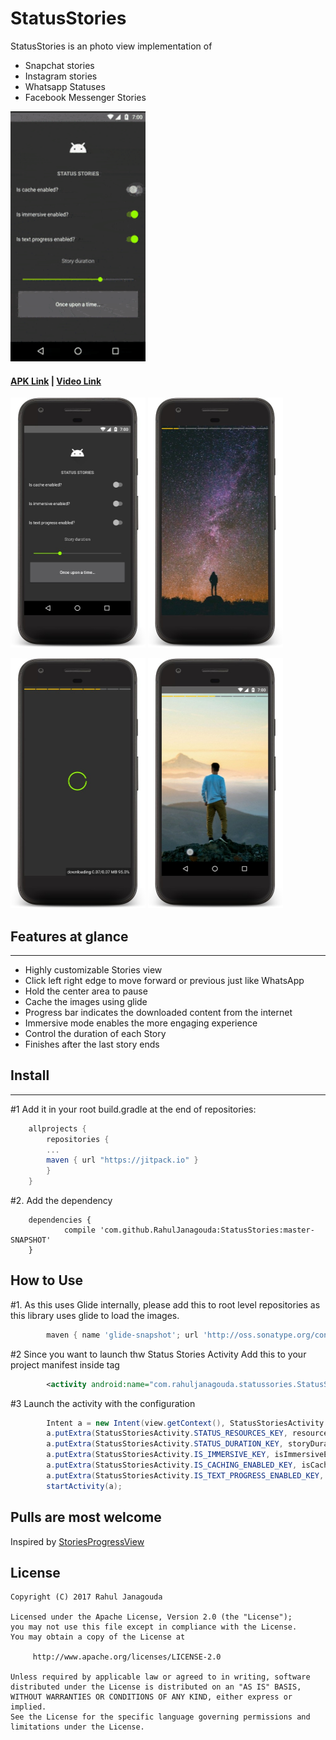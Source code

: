 # StatusStories
StatusStories is an photo view implementation of
- Snapchat stories
- Instagram stories
- Whatsapp Statuses
- Facebook Messenger Stories

<img src="images/demo.gif" width=216 height=400 />


#### [APK Link](https://goo.gl/jZzyg8) | [Video Link](https://goo.gl/7Jx6Hx)

<img src="images/i0001.jpg" width=216 height=400 /> <img src="images/i0002.jpg" width=216 height=400 />

<img src="images/i0006.jpg" width=216 height=400 /> <img src="images/i0004.jpg" width=216 height=400 />


## Features at glance
------------------
- Highly customizable Stories view
- Click left right edge to move forward or previous just like WhatsApp
- Hold the center area to pause
- Cache the images using glide
- Progress bar indicates the downloaded content from the internet
- Immersive mode enables the more engaging experience
- Control the duration of each Story
- Finishes after the last story ends


## Install
-------
#1 Add it in your root build.gradle at the end of repositories:

```groovy
	allprojects {
		repositories {
		...
		maven { url "https://jitpack.io" }
		}
	}
```

#2. Add the dependency
```
	dependencies {
	        compile 'com.github.RahulJanagouda:StatusStories:master-SNAPSHOT'
	}

```

How to Use
----------

#1. As this uses Glide internally, please add this to root level repositories as this library uses glide to load the images.
```groovy
        maven { name 'glide-snapshot'; url 'http://oss.sonatype.org/content/repositories/snapshots' }
```

#2 Since you want to launch thw Status Stories Activity Add this to your project manifest inside <application> tag

```xml
        <activity android:name="com.rahuljanagouda.statussories.StatusStoriesActivity"/>
```
#3 Launch the activity with the configuration
```java
        Intent a = new Intent(view.getContext(), StatusStoriesActivity.class);
        a.putExtra(StatusStoriesActivity.STATUS_RESOURCES_KEY, resources);
        a.putExtra(StatusStoriesActivity.STATUS_DURATION_KEY, storyDuration);
        a.putExtra(StatusStoriesActivity.IS_IMMERSIVE_KEY, isImmersiveEnabled);
        a.putExtra(StatusStoriesActivity.IS_CACHING_ENABLED_KEY, isCacheEnabled);
        a.putExtra(StatusStoriesActivity.IS_TEXT_PROGRESS_ENABLED_KEY, isTextEnabled);
        startActivity(a);
```


Pulls are most welcome
----------------------



Inspired by [StoriesProgressView](https://github.com/shts/StoriesProgressView)


License
---

```
Copyright (C) 2017 Rahul Janagouda

Licensed under the Apache License, Version 2.0 (the "License");
you may not use this file except in compliance with the License.
You may obtain a copy of the License at

     http://www.apache.org/licenses/LICENSE-2.0

Unless required by applicable law or agreed to in writing, software
distributed under the License is distributed on an "AS IS" BASIS,
WITHOUT WARRANTIES OR CONDITIONS OF ANY KIND, either express or implied.
See the License for the specific language governing permissions and
limitations under the License.
```
